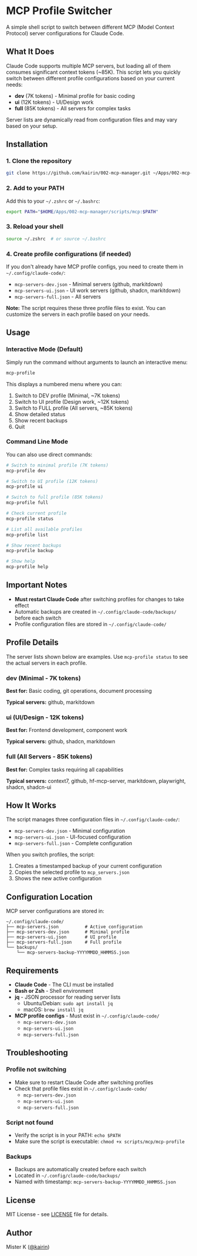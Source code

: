 # MCP Profile Switcher

A simple shell script to switch between different MCP (Model Context Protocol) server configurations for Claude Code.

## What It Does

Claude Code supports multiple MCP servers, but loading all of them consumes significant context tokens (~85K). This script lets you quickly switch between different profile configurations based on your current needs:

- **dev** (7K tokens) - Minimal profile for basic coding
- **ui** (12K tokens) - UI/Design work
- **full** (85K tokens) - All servers for complex tasks

Server lists are dynamically read from configuration files and may vary based on your setup.

## Installation

### 1. Clone the repository
```bash
git clone https://github.com/kairin/002-mcp-manager.git ~/Apps/002-mcp-manager
```

### 2. Add to your PATH
Add this to your `~/.zshrc` or `~/.bashrc`:
```bash
export PATH="$HOME/Apps/002-mcp-manager/scripts/mcp:$PATH"
```

### 3. Reload your shell
```bash
source ~/.zshrc  # or source ~/.bashrc
```

### 4. Create profile configurations (if needed)

If you don't already have MCP profile configs, you need to create them in `~/.config/claude-code/`:

- `mcp-servers-dev.json` - Minimal servers (github, markitdown)
- `mcp-servers-ui.json` - UI work servers (github, shadcn, markitdown)
- `mcp-servers-full.json` - All servers

**Note:** The script requires these three profile files to exist. You can customize the servers in each profile based on your needs.

## Usage

### Interactive Mode (Default)

Simply run the command without arguments to launch an interactive menu:

```bash
mcp-profile
```

This displays a numbered menu where you can:
1. Switch to DEV profile (Minimal, ~7K tokens)
2. Switch to UI profile (Design work, ~12K tokens)
3. Switch to FULL profile (All servers, ~85K tokens)
4. Show detailed status
5. Show recent backups
6. Quit

### Command Line Mode

You can also use direct commands:

```bash
# Switch to minimal profile (7K tokens)
mcp-profile dev

# Switch to UI profile (12K tokens)
mcp-profile ui

# Switch to full profile (85K tokens)
mcp-profile full

# Check current profile
mcp-profile status

# List all available profiles
mcp-profile list

# Show recent backups
mcp-profile backup

# Show help
mcp-profile help
```

## Important Notes

- **Must restart Claude Code** after switching profiles for changes to take effect
- Automatic backups are created in `~/.config/claude-code/backups/` before each switch
- Profile configuration files are stored in `~/.config/claude-code/`

## Profile Details

The server lists shown below are examples. Use `mcp-profile status` to see the actual servers in each profile.

### dev (Minimal - 7K tokens)
**Best for:** Basic coding, git operations, document processing

**Typical servers:** github, markitdown

### ui (UI/Design - 12K tokens)
**Best for:** Frontend development, component work

**Typical servers:** github, shadcn, markitdown

### full (All Servers - 85K tokens)
**Best for:** Complex tasks requiring all capabilities

**Typical servers:** context7, github, hf-mcp-server, markitdown, playwright, shadcn, shadcn-ui

## How It Works

The script manages three configuration files in `~/.config/claude-code/`:
- `mcp-servers-dev.json` - Minimal configuration
- `mcp-servers-ui.json` - UI-focused configuration
- `mcp-servers-full.json` - Complete configuration

When you switch profiles, the script:
1. Creates a timestamped backup of your current configuration
2. Copies the selected profile to `mcp_servers.json`
3. Shows the new active configuration

## Configuration Location

MCP server configurations are stored in:
```
~/.config/claude-code/
├── mcp-servers.json          # Active configuration
├── mcp-servers-dev.json      # Minimal profile
├── mcp-servers-ui.json       # UI profile
├── mcp-servers-full.json     # Full profile
└── backups/
    └── mcp-servers-backup-YYYYMMDD_HHMMSS.json
```

## Requirements

- **Claude Code** - The CLI must be installed
- **Bash or Zsh** - Shell environment
- **jq** - JSON processor for reading server lists
  - Ubuntu/Debian: `sudo apt install jq`
  - macOS: `brew install jq`
- **MCP profile configs** - Must exist in `~/.config/claude-code/`
  - `mcp-servers-dev.json`
  - `mcp-servers-ui.json`
  - `mcp-servers-full.json`

## Troubleshooting

### Profile not switching
- Make sure to restart Claude Code after switching profiles
- Check that profile files exist in `~/.config/claude-code/`
  - `mcp-servers-dev.json`
  - `mcp-servers-ui.json`
  - `mcp-servers-full.json`

### Script not found
- Verify the script is in your PATH: `echo $PATH`
- Make sure the script is executable: `chmod +x scripts/mcp/mcp-profile`

### Backups
- Backups are automatically created before each switch
- Located in `~/.config/claude-code/backups/`
- Named with timestamp: `mcp-servers-backup-YYYYMMDD_HHMMSS.json`

## License

MIT License - see [LICENSE](LICENSE) file for details.

## Author

Mister K ([@kairin](https://github.com/kairin))
